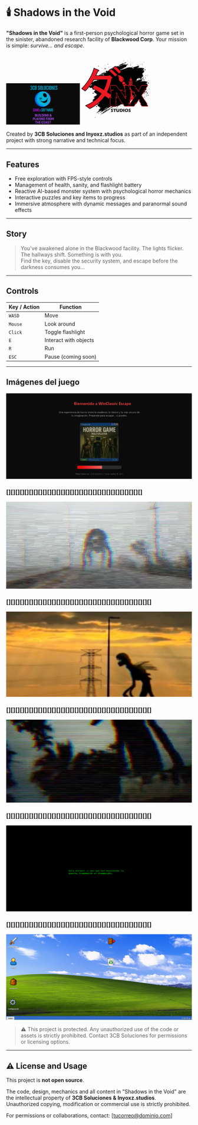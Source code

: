 # 🕯️ Shadows in the Void

**"Shadows in the Void"** is a first-person psychological horror game set in the sinister, abandoned research facility of **Blackwood Corp**. Your mission is simple: *survive... and escape*.

<img src="public/assets/3cb.png" alt="Game start" width="200"/>
<img src="public/assets/socio.jpg" alt="Security puzzle" width="200"/>



Created by **3CB Soluciones and Inyoxz.studios** as part of an independent project with strong narrative and technical focus.

---

##  Features

- Free exploration with FPS-style controls
- Management of health, sanity, and flashlight battery
- Reactive AI-based monster system with psychological horror mechanics
- Interactive puzzles and key items to progress
- Immersive atmosphere with dynamic messages and paranormal sound effects

---

##  Story

> You've awakened alone in the Blackwood facility. The lights flicker. The hallways shift. Something is with you.  
> Find the key, disable the security system, and escape before the darkness consumes you...

---

##  Controls

| Key / Action | Function |
|--------------|----------|
| `WASD`       | Move     |
| `Mouse`      | Look around |
| `Click`      | Toggle flashlight |
| `E`          | Interact with objects |
| `R`          | Run      |
| `ESC`        | Pause (coming soon) |


---

##  Imágenes del juego

![Inicio del juego](public/screenshots/screenshots06.png)
### [][][][][][][][][][][][][][][][][][][][][][][][][][][][][][]
![Inicio del juego](public/screenshots/screenshots05.png)
### [][][][][][][][][][][][][][][][][][][][][][][][][][][][][][][][]
![Inicio del juego](public/screenshots/screenshots04.png)
### [][][][][][][][][][][][][][][][][][][][][][][][][][][][][][][][]
![Inicio del juego](public/screenshots/screenshots03.png)
### [][][][][][][][][][][][][][][][][][][][][][][][][][][][][][][][]
![Puzzle de seguridad](public/screenshots/screenshots01.png)
### [][][][][][][][][][][][][][][][][][][][][][][][][][][][][][][][]
![Encuentro paranormal](public/screenshots/screenshots00.png)


> ⚠️ This project is protected. Any unauthorized use of the code or assets is strictly prohibited.
> Contact 3CB Soluciones for permissions or licensing options.


---

## ⚠️ License and Usage

This project is **not open source**.

The code, design, mechanics and all content in "Shadows in the Void" are the intellectual property of **3CB Soluciones & Inyoxz.studios**.  
Unauthorized copying, modification or commercial use is strictly prohibited.

For permissions or collaborations, contact: [tucorreo@dominio.com]

